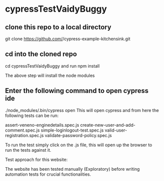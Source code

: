 # cypressTestVaidyBuggy

## clone this repo to a local directory
git clone https://github.com/<your-username>/cypress-example-kitchensink.git

## cd into the cloned repo
cd cypressTestVaidyBuggy and run npm install

The above step will install the node modules

## Enter the following command to open cypress ide
./node_modules/.bin/cypress open 
This will open cypress and from here the following tests can be run:

assert-veneno-enginedetails.spec.js
create-new-user-and-add-comment.spec.js
simple-loginlogout-test.spec.js
valid-user-registration.spec.js
validate-password-policy.spec.js

To run the test simply click on the .js file, this will open up the browser to run the tests against it.

Test approach for this website:

The website has been tested manually (Exploratory) before writing automation tests for crucial functionalities.



